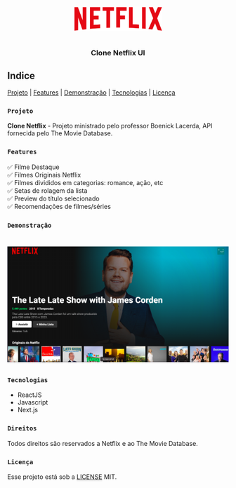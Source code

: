 

<h3 align="center">
    <img src= "./logo.png" width="200" /> <br> <br>
    <p> Clone Netflix UI </p>
</h3> 

## Indice

[Projeto](#-Projeto) | [Features](#-Features) | [Demonstração](#-Demonstração) | [Tecnologias](#-Tecnologias) | [Licença](#-licença)
 
### `Projeto`

**Clone Netflix** - Projeto ministrado pelo professor Boenick Lacerda, API fornecida pelo The Movie Database. 

### `Features`

 ✅ Filme Destaque <br>
 ✅ Filmes Originais Netflix <br>
 ✅ Filmes divididos em categorias: romance, ação, etc <br>
 ✅ Setas de rolagem da lista <br>
 ✅ Preview do título selecionado <br>
 ✅ Recomendações de filmes/séries<br>

### `Demonstração`

<h1>
    <img src="./print.png" />
</h1>

### `Tecnologias`

- ReactJS
- Javascript
- Next.js

### `Direitos`

Todos direitos são reservados a Netflix e ao The Movie Database.

### `Licença`

Esse projeto está sob a [LICENSE](https://www.themoviedb.org/api-terms-of-use) MIT.


